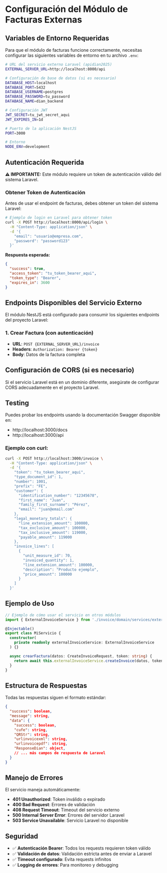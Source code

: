 # Configuración del Módulo de Facturas Externas

## Variables de Entorno Requeridas

Para que el módulo de facturas funcione correctamente, necesitas configurar las siguientes variables de entorno en tu archivo `.env`:

```bash
# URL del servicio externo Laravel (apidian2025)
EXTERNAL_SERVER_URL=http://localhost:8000/api

# Configuración de base de datos (si es necesario)
DATABASE_HOST=localhost
DATABASE_PORT=5432
DATABASE_USERNAME=postgres
DATABASE_PASSWORD=tu_password
DATABASE_NAME=dian_backend

# Configuración JWT
JWT_SECRET=tu_jwt_secret_aqui
JWT_EXPIRES_IN=1d

# Puerto de la aplicación NestJS
PORT=3000

# Entorno
NODE_ENV=development
```

## Autenticación Requerida

**⚠️ IMPORTANTE:** Este módulo requiere un token de autenticación válido del sistema Laravel.

### Obtener Token de Autenticación

Antes de usar el endpoint de facturas, debes obtener un token del sistema Laravel:

```bash
# Ejemplo de login en Laravel para obtener token
curl -X POST http://localhost:8000/api/login \
  -H "Content-Type: application/json" \
  -d '{
    "email": "usuario@empresa.com",
    "password": "password123"
  }'
```

**Respuesta esperada:**
```json
{
  "success": true,
  "access_token": "tu_token_bearer_aqui",
  "token_type": "Bearer",
  "expires_in": 3600
}
```

## Endpoints Disponibles del Servicio Externo

El módulo NestJS está configurado para consumir los siguientes endpoints del proyecto Laravel:

### 1. Crear Factura (con autenticación)
- **URL**: `POST {EXTERNAL_SERVER_URL}/invoice`
- **Headers**: `Authorization: Bearer {token}`
- **Body**: Datos de la factura completa

## Configuración de CORS (si es necesario)

Si el servicio Laravel está en un dominio diferente, asegúrate de configurar CORS adecuadamente en el proyecto Laravel.

## Testing

Puedes probar los endpoints usando la documentación Swagger disponible en:
- http://localhost:3000/docs
- http://localhost:3000/api

### Ejemplo con curl:

```bash
curl -X POST http://localhost:3000/invoice \
  -H "Content-Type: application/json" \
  -d '{
    "token": "tu_token_bearer_aqui",
    "type_document_id": 1,
    "number": 1001,
    "prefix": "FE",
    "customer": {
      "identification_number": "12345678",
      "first_name": "Juan",
      "family_first_surname": "Pérez",
      "email": "juan@email.com"
    },
    "legal_monetary_totals": {
      "line_extension_amount": 100000,
      "tax_exclusive_amount": 100000,
      "tax_inclusive_amount": 119000,
      "payable_amount": 119000
    },
    "invoice_lines": [
      {
        "unit_measure_id": 70,
        "invoiced_quantity": 1,
        "line_extension_amount": 100000,
        "description": "Producto ejemplo",
        "price_amount": 100000
      }
    ]
  }'
```

## Ejemplo de Uso

```typescript
// Ejemplo de cómo usar el servicio en otros módulos
import { ExternalInvoiceService } from './invoice/domain/services/external-invoice.service';

@Injectable()
export class MiServicio {
  constructor(
    private readonly externalInvoiceService: ExternalInvoiceService
  ) {}

  async crearFactura(datos: CreateInvoiceRequest, token: string) {
    return await this.externalInvoiceService.createInvoice(datos, token);
  }
}
```

## Estructura de Respuestas

Todas las respuestas siguen el formato estándar:

```json
{
  "success": boolean,
  "message": string,
  "data": {
    "success": boolean,
    "cufe": string,
    "QRStr": string,
    "urlinvoicexml": string,
    "urlinvoicepdf": string,
    "ResponseDian": object,
    // ... más campos de respuesta de Laravel
  }
}
```

## Manejo de Errores

El servicio maneja automáticamente:
- **401 Unauthorized**: Token inválido o expirado
- **400 Bad Request**: Errores de validación 
- **408 Request Timeout**: Timeout del servicio externo
- **500 Internal Server Error**: Errores del servidor Laravel
- **503 Service Unavailable**: Servicio Laravel no disponible

## Seguridad

- ✅ **Autenticación Bearer**: Todos los requests requieren token válido
- ✅ **Validación de datos**: Validación estricta antes de enviar a Laravel
- ✅ **Timeout configurado**: Evita requests infinitos
- ✅ **Logging de errores**: Para monitoreo y debugging 